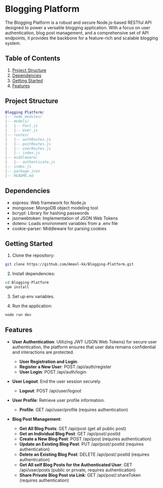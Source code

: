 
# Blogging Platform

The Blogging Platform is a robust and secure Node.js-based RESTful API designed to power a versatile blogging application. With a focus on user authentication, blog post management, and a comprehensive set of API endpoints, it provides the backbone for a feature-rich and scalable blogging system.


## Table of Contents

1. [Project Structure](#project-structure)
2. [Dependencies](#dependencies)
3. [Getting Started](#getting-started)
4. [Features](#features)

## Project Structure

```lua
Blogging Platform/
|-- node_modules/
|-- models/
|   |-- Post.js
|   |-- User.js
|-- routes/
|   |-- authRoutes.js
|   |-- postRoutes.js
|   |-- userRoutes.js
|   |-- index.js
|-- middleware/
|   |-- authenticate.js
|-- index.js
|-- package.json
|-- README.md
```
## Dependencies

- express: Web framework for Node.js
- mongoose: MongoDB object modeling tool
- bcrypt: Library for hashing passwords
- jsonwebtoken: Implementation of JSON Web Tokens
- dotenv: Loads environment variables from a .env file
- cookie-parser: Middleware for parsing cookies

## Getting Started

1. Clone the repository:

```bash
git clone https://github.com/Amool-kk/Blogging-Platform.git
```

2. Install dependencies:

```bash
cd Blogging-Platform
npm install
```

3. Set up env variables.

4. Run the application:

```bash
node run dev
```
## Features

- **User Authentication**: Utilizing JWT (JSON Web Tokens) for secure user authentication, the platform ensures that user data remains confidential and interactions are protected.

    - **User Registration and Login**:
    - **Register a New User**: POST /api/auth/register
    - **User Login**: POST /api/auth/login
- **User Logout**: End the user session securely.
    - **Logout**: POST /api/user/logout

- **User Profile**: Retrieve user profile information.

    - **Profile**: GET /api/user/profile (requires authentication)

- **Blog Post Management**:

    - **Get All Blog Posts**: GET /api/post (get all public post) 
    - **Get an Individual Blog Post**: GET /api/post/:postId
    - **Create a New Blog Post**: POST /api/post (requires authentication)
    - **Update an Existing Blog Post**: PUT /api/post/:postId (requires authentication)
    - **Delete an Existing Blog Post**: DELETE /api/post/:postId (requires authentication)
    - **Get All self Blog Posts for the Authenticated User**: GET /api/user/posts (public or private, requires authentication)
    - **Share Private Blog Post via Link**: GET /api/post/:shareToken (requires authentication)
